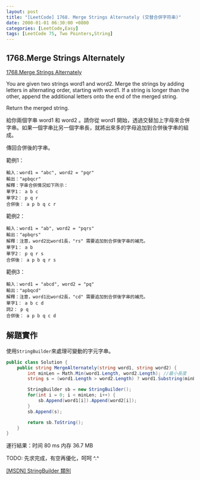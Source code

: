 ```yaml
---
layout: post
title: "[LeetCode] 1768. Merge Strings Alternately (交替合併字符串)"
date: 2000-01-01 06:30:00 +0800
categories: [LeetCode,Easy]
tags: [LeetCode 75, Two Pointers,String]
---
```


## 1768.Merge Strings Alternately

[1768.Merge Strings Alternately](https://leetcode.com/problems/merge-strings-alternately/?envType=study-plan-v2&envId=leetcode-75)

You are given two strings word1 and word2. Merge the strings by adding letters in alternating order, starting with word1. If a string is longer than the other, append the additional letters onto the end of the merged string.		

Return the merged string.		

給你兩個字串 word1 和 word2 。請你從 word1 開始，透過交替加上字母來合併字串。如果一個字串比另一個字串長，就將出來多的字母追加到合併後字串的組成。		

傳回合併後的字串。	

範例1：

```
輸入：word1 = "abc", word2 = "pqr"
輸出："apbqcr"
解釋：字串合併情況如下所示：
單字1： a b c
單字2： p q r
合併後： a p b q c r
```

範例2：

```
輸入：word1 = "ab", word2 = "pqrs"
輸出："apbqrs"
解釋：注意，word2比word1長，"rs" 需要追加到合併後字串的補充。
單字1： a b
單字2： p q r s
合併後： a p b q r s
```

範例3：

```
輸入：word1 = "abcd", word2 = "pq"
輸出："apbqcd"
解釋：注意，word1比word2長，"cd" 需要追加到合併後字串的補充。
單字1： a b c d
詞2： p q
合併後： a p b q c d
```

## 解題實作

使用`StringBuilder`來處理可變動的字元字串。

```c#
public class Solution {
	public string MergeAlternately(string word1, string word2) {
		int minLen = Math.Min(word1.Length, word2.Length); //最小長度
		string s = (word1.Length > word2.Length) ? word1.Substring(minLen): word2.Substring(minLen); //剩餘字串

		StringBuilder sb = new StringBuilder();
		for(int i = 0; i < minLen; i++) {
			sb.Append(word1[i]).Append(word2[i]);
		}
		sb.Append(s);

		return sb.ToString();
	}
}
```

運行結果：时间 80 ms 内存 36.7 MB

TODO: 先求完成，有空再優化，呵呵 ^.^


[[MSDN] StringBuilder 類別](https://learn.microsoft.com/zh-tw/dotnet/api/system.text.stringbuilder?view=net-8.0)